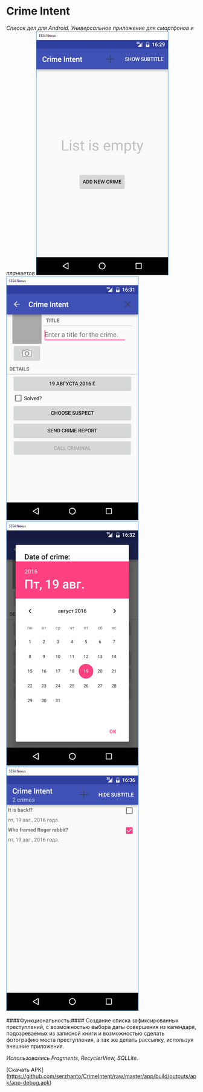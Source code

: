 # Crime Intent
_Список дел для Android. Универсальное приложение для смартфонов и планшетов_
<img src="https://github.com/serzhanto/CrimeIntent/blob/master/screenshot5.png" alt="Pull" />
<img src="https://github.com/serzhanto/CrimeIntent/blob/master/screenshot6.png" alt="Pull" />
<img src="https://github.com/serzhanto/CrimeIntent/blob/master/screenshot7.png" alt="Pull" />
<img src="https://github.com/serzhanto/CrimeIntent/blob/master/screenshot8.png" alt="Pull" />


####Функциональность:#### Создание списка зафиксированных преступлений, с возможностью выбора даты совершения из календаря, подозреваемых из записной книги и возможностью сделать фотографию места преступления, а так же делать рассылку, используя внешние приложения.

_Использовались Fragments, RecyclerView, SQLLite._

[Скачать APK] (https://github.com/serzhanto/CrimeIntent/raw/master/app/build/outputs/apk/app-debug.apk)
